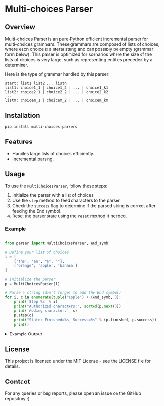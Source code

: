# Multi-choices Parser

## Overview
Multi-choices Parser is an pure-Python efficient incremental parser for multi-choices grammars. These grammars are composed of lists of choices, where each choice is a literal string and can possibly be empty (grammar form below). This parser is optimized for scenarios where the size of the lists of choices is very large, such as representing entities preceded by a determiner.


Here is the type of grammar handled by this parser:

```
start: list1 list2 ... listn
list1: choice1_1 | choice1_2 | ... | choice1_k1
list2: choice2_1 | choice2_2 | ... | choice2_k2
...
listm: choicem_1 | choicem_2 | ... | choicem_km
```

## Installation

```
pip install multi-choices-parsers
```

## Features
- Handles large lists of choices efficiently.
- Incremental parsing.

## Usage
To use the `MultiChoicesParser`, follow these steps:

1. Initialize the parser with a list of choices.
3. Use the `step` method to feed characters to the parser.
4. Check the `success` flag to determine if the parsed string is correct after feeding the End symbol.
5. Reset the parser state using the `reset` method if needed.

### Example
```python

from parser import MultiChoicesParser, end_symb

# Define your list of choices
l = [
    ['the', 'an', "a", ""],
    ['orange', 'apple', 'banana']
]

# Initialize the parser
p = MultiChoicesParser(l)

# Parse a string (don't forget to add the End symbol)
for i, c in enumerate(tuple("apple") + (end_symb, )):
    print('Step %s' % i)
    print("Authorized characters:", sorted(p.next()))
    print('Adding character:', c)
    p.step(c)
    print("State: Finished=%s, Success=%s" % (p.finished, p.success))
    print()
```

<details> <summary>Example Output</summary>

```
Step 0
Authorized characters: ['a', 'b', 'o', 't']
Adding character: a
State: Finished=False, Success=False

Step 1
Authorized characters: ['a', 'b', 'n', 'o', 'p']
Adding character: p
State: Finished=False, Success=False

Step 2
Authorized characters: ['p']
Adding character: p
State: Finished=False, Success=False

Step 3
Authorized characters: ['l']
Adding character: l
State: Finished=False, Success=False

Step 4
Authorized characters: ['e']
Adding character: e
State: Finished=False, Success=False

Step 5
Authorized characters: [End]
Adding character: End
State: Finished=True, Success=True
```

</details>



## License
This project is licensed under the MIT License - see the LICENSE file for details.

## Contact
For any queries or bug reports, please open an issue on the GitHub repository :)